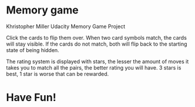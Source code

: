 # Memory game
Khristopher Miller Udacity Memory Game Project

Click the cards to flip them over. When two card symbols match, the cards will stay visible.
If the cards do not match, both will flip back to the starting state of being hidden.

The rating system is displayed with stars, the lesser the amount of moves it takes you to match all the pairs,
the better rating you will have. 3 stars is best, 1 star is worse that can be rewarded.

# Have Fun!
